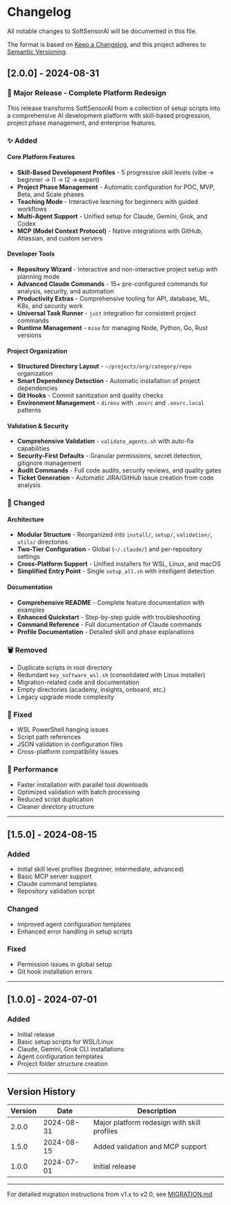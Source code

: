 # Changelog

All notable changes to SoftSensorAI will be documented in this file.

The format is based on [Keep a Changelog](https://keepachangelog.com/en/1.0.0/), and this project
adheres to [Semantic Versioning](https://semver.org/spec/v2.0.0.html).

## [2.0.0] - 2024-08-31

### 🎉 Major Release - Complete Platform Redesign

This release transforms SoftSensorAI from a collection of setup scripts into a comprehensive AI
development platform with skill-based progression, project phase management, and enterprise
features.

### ✨ Added

#### Core Platform Features

- **Skill-Based Development Profiles** - 5 progressive skill levels (vibe → beginner → l1 → l2 →
  expert)
- **Project Phase Management** - Automatic configuration for POC, MVP, Beta, and Scale phases
- **Teaching Mode** - Interactive learning for beginners with guided workflows
- **Multi-Agent Support** - Unified setup for Claude, Gemini, Grok, and Codex
- **MCP (Model Context Protocol)** - Native integrations with GitHub, Atlassian, and custom servers

#### Developer Tools

- **Repository Wizard** - Interactive and non-interactive project setup with planning mode
- **Advanced Claude Commands** - 15+ pre-configured commands for analysis, security, and automation
- **Productivity Extras** - Comprehensive tooling for API, database, ML, K8s, and security work
- **Universal Task Runner** - `just` integration for consistent project commands
- **Runtime Management** - `mise` for managing Node, Python, Go, Rust versions

#### Project Organization

- **Structured Directory Layout** - `~/projects/org/category/repo` organization
- **Smart Dependency Detection** - Automatic installation of project dependencies
- **Git Hooks** - Commit sanitization and quality checks
- **Environment Management** - `direnv` with `.envrc` and `.envrc.local` patterns

#### Validation & Security

- **Comprehensive Validation** - `validate_agents.sh` with auto-fix capabilities
- **Security-First Defaults** - Granular permissions, secret detection, gitignore management
- **Audit Commands** - Full code audits, security reviews, and quality gates
- **Ticket Generation** - Automatic JIRA/GitHub issue creation from code analysis

### 🔄 Changed

#### Architecture

- **Modular Structure** - Reorganized into `install/`, `setup/`, `validation/`, `utils/` directories
- **Two-Tier Configuration** - Global (`~/.claude/`) and per-repository settings
- **Cross-Platform Support** - Unified installers for WSL, Linux, and macOS
- **Simplified Entry Point** - Single `setup_all.sh` with intelligent detection

#### Documentation

- **Comprehensive README** - Complete feature documentation with examples
- **Enhanced Quickstart** - Step-by-step guide with troubleshooting
- **Command Reference** - Full documentation of Claude commands
- **Profile Documentation** - Detailed skill and phase explanations

### 🗑️ Removed

- Duplicate scripts in root directory
- Redundant `key_software_wsl.sh` (consolidated with Linux installer)
- Migration-related code and documentation
- Empty directories (academy, insights, onboard, etc.)
- Legacy upgrade mode complexity

### 🔧 Fixed

- WSL PowerShell hanging issues
- Script path references
- JSON validation in configuration files
- Cross-platform compatibility issues

### 🚀 Performance

- Faster installation with parallel tool downloads
- Optimized validation with batch processing
- Reduced script duplication
- Cleaner directory structure

---

## [1.5.0] - 2024-08-15

### Added

- Initial skill level profiles (beginner, intermediate, advanced)
- Basic MCP server support
- Claude command templates
- Repository validation script

### Changed

- Improved agent configuration templates
- Enhanced error handling in setup scripts

### Fixed

- Permission issues in global setup
- Git hook installation errors

---

## [1.0.0] - 2024-07-01

### Added

- Initial release
- Basic setup scripts for WSL/Linux
- Claude, Gemini, Grok CLI installations
- Agent configuration templates
- Project folder structure creation

---

## Version History

| Version | Date       | Description                                 |
| ------- | ---------- | ------------------------------------------- |
| 2.0.0   | 2024-08-31 | Major platform redesign with skill profiles |
| 1.5.0   | 2024-08-15 | Added validation and MCP support            |
| 1.0.0   | 2024-07-01 | Initial release                             |

---

For detailed migration instructions from v1.x to v2.0, see [MIGRATION.md](docs/MIGRATION.md)
